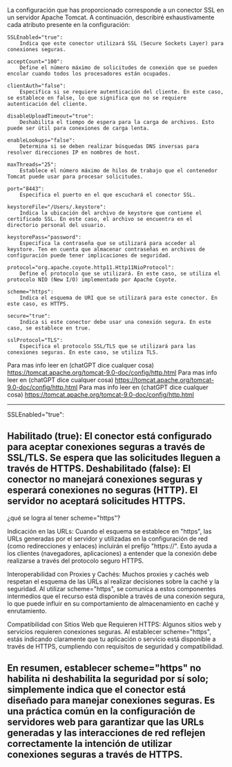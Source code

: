 La configuración que has proporcionado corresponde a un conector SSL en un servidor Apache Tomcat. A continuación, describiré exhaustivamente cada atributo presente en la configuración:

<Connector SSLEnabled="true"
           acceptCount="100"
           clientAuth="false"
           disableUploadTimeout="true"
           enableLookups="false"
           maxThreads="25"
           port="8443"
           keystoreFile="/Users/.keystore"
           keystorePass="password"
           protocol="org.apache.coyote.http11.Http11NioProtocol"
           scheme="https"
           secure="true"
           sslProtocol="TLS" />

    SSLEnabled="true":
        Indica que este conector utilizará SSL (Secure Sockets Layer) para conexiones seguras.

    acceptCount="100":
        Define el número máximo de solicitudes de conexión que se pueden encolar cuando todos los procesadores están ocupados.

    clientAuth="false":
        Especifica si se requiere autenticación del cliente. En este caso, se establece en false, lo que significa que no se requiere autenticación del cliente.

    disableUploadTimeout="true":
        Deshabilita el tiempo de espera para la carga de archivos. Esto puede ser útil para conexiones de carga lenta.

    enableLookups="false":
        Determina si se deben realizar búsquedas DNS inversas para resolver direcciones IP en nombres de host.

    maxThreads="25":
        Establece el número máximo de hilos de trabajo que el contenedor Tomcat puede usar para procesar solicitudes.

    port="8443":
        Especifica el puerto en el que escuchará el conector SSL.

    keystoreFile="/Users/.keystore":
        Indica la ubicación del archivo de keystore que contiene el certificado SSL. En este caso, el archivo se encuentra en el directorio personal del usuario.

    keystorePass="password":
        Especifica la contraseña que se utilizará para acceder al keystore. Ten en cuenta que almacenar contraseñas en archivos de configuración puede tener implicaciones de seguridad.

    protocol="org.apache.coyote.http11.Http11NioProtocol":
        Define el protocolo que se utilizará. En este caso, se utiliza el protocolo NIO (New I/O) implementado por Apache Coyote.

    scheme="https":
        Indica el esquema de URI que se utilizará para este conector. En este caso, es HTTPS.

    secure="true":
        Indica si este conector debe usar una conexión segura. En este caso, se establece en true.

    sslProtocol="TLS":
        Especifica el protocolo SSL/TLS que se utilizará para las conexiones seguras. En este caso, se utiliza TLS.


Para mas info leer en (chatGPT dice cualquer cosa) https://tomcat.apache.org/tomcat-9.0-doc/config/http.html
Para mas info leer en (chatGPT dice cualquer cosa) https://tomcat.apache.org/tomcat-9.0-doc/config/http.html
Para mas info leer en (chatGPT dice cualquer cosa) https://tomcat.apache.org/tomcat-9.0-doc/config/http.html

-------------------------------------------------------------------
SSLEnabled="true":

Habilitado (true): El conector está configurado para aceptar conexiones seguras a través de SSL/TLS. Se espera que las solicitudes lleguen a través de HTTPS.
Deshabilitado (false): El conector no manejará conexiones seguras y esperará conexiones no seguras (HTTP). El servidor no aceptará solicitudes HTTPS.
-------------------------------------------------------------------
¿qué se logra al tener scheme="https"?

Indicación en las URLs:
Cuando el esquema se establece en "https", las URLs generadas por el servidor y utilizadas en la configuración de red (como redirecciones y enlaces) incluirán el prefijo "https://". Esto ayuda a los clientes (navegadores, aplicaciones) a entender que la conexión debe realizarse a través del protocolo seguro HTTPS.

Interoperabilidad con Proxies y Cachés:
Muchos proxies y cachés web respetan el esquema de las URLs al realizar decisiones sobre la caché y la seguridad. Al utilizar scheme="https", se comunica a estos componentes intermedios que el recurso está disponible a través de una conexión segura, lo que puede influir en su comportamiento de almacenamiento en caché y enrutamiento.

Compatibilidad con Sitios Web que Requieren HTTPS:
Algunos sitios web y servicios requieren conexiones seguras. Al establecer scheme="https", estás indicando claramente que tu aplicación o servicio está disponible a través de HTTPS, cumpliendo con requisitos de seguridad y compatibilidad.

En resumen, establecer scheme="https" no habilita ni deshabilita la seguridad por sí solo; simplemente indica que el conector está diseñado para manejar conexiones seguras. Es una práctica común en la configuración de servidores web para garantizar que las URLs generadas y las interacciones de red reflejen correctamente la intención de utilizar conexiones seguras a través de HTTPS.
-------------------------------------------------------------------
